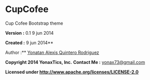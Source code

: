 CupCofee
========

Cup Cofee Bootstrap theme 



**Version :** 0.1 9 jun 2014



**Created :** 9 jun 2014**

Author :** [Yonatan Alexis Quintero Rodriguez](http://yonaxtics.hol.es/app-youshoop/php/)


**Copyright 2014 YonaxTics, Inc.**
**Contact Me :** yonax73@gmail.com

**Licensed under http://www.apache.org/licenses/LICENSE-2.0**
